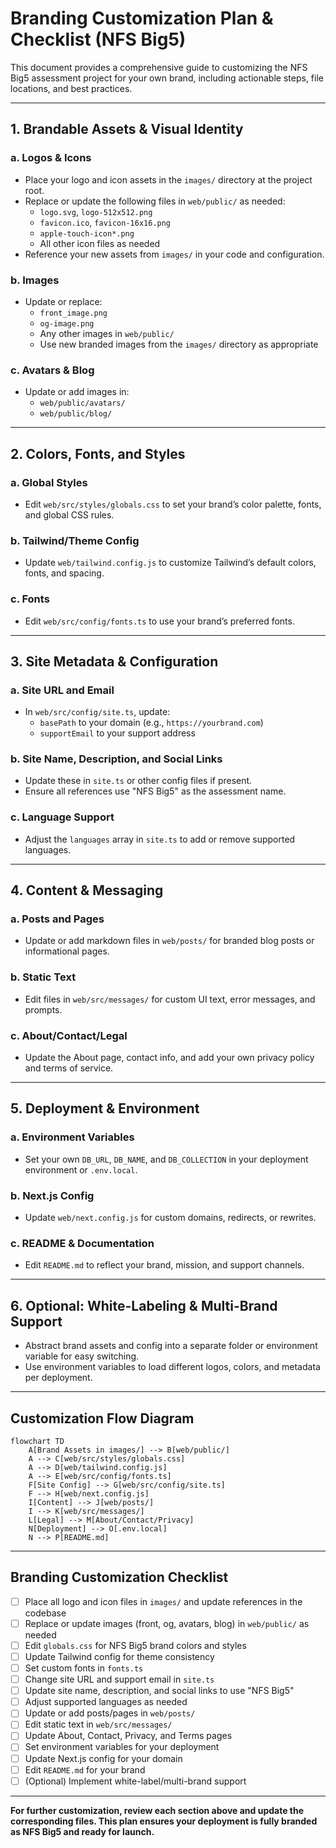 # Branding Customization Plan & Checklist (NFS Big5)

This document provides a comprehensive guide to customizing the NFS Big5 assessment project for your own brand, including actionable steps, file locations, and best practices.

---

## 1. Brandable Assets & Visual Identity

### a. Logos & Icons
- Place your logo and icon assets in the `images/` directory at the project root.
- Replace or update the following files in `web/public/` as needed:
  - `logo.svg`, `logo-512x512.png`
  - `favicon.ico`, `favicon-16x16.png`
  - `apple-touch-icon*.png`
  - All other icon files as needed
- Reference your new assets from `images/` in your code and configuration.

### b. Images
- Update or replace:
  - `front_image.png`
  - `og-image.png`
  - Any other images in `web/public/`
  - Use new branded images from the `images/` directory as appropriate

### c. Avatars & Blog
- Update or add images in:
  - `web/public/avatars/`
  - `web/public/blog/`

---

## 2. Colors, Fonts, and Styles

### a. Global Styles
- Edit `web/src/styles/globals.css` to set your brand’s color palette, fonts, and global CSS rules.

### b. Tailwind/Theme Config
- Update `web/tailwind.config.js` to customize Tailwind’s default colors, fonts, and spacing.

### c. Fonts
- Edit `web/src/config/fonts.ts` to use your brand’s preferred fonts.

---

## 3. Site Metadata & Configuration

### a. Site URL and Email
- In `web/src/config/site.ts`, update:
  - `basePath` to your domain (e.g., `https://yourbrand.com`)
  - `supportEmail` to your support address

### b. Site Name, Description, and Social Links
- Update these in `site.ts` or other config files if present.
- Ensure all references use "NFS Big5" as the assessment name.

### c. Language Support
- Adjust the `languages` array in `site.ts` to add or remove supported languages.

---

## 4. Content & Messaging

### a. Posts and Pages
- Update or add markdown files in `web/posts/` for branded blog posts or informational pages.

### b. Static Text
- Edit files in `web/src/messages/` for custom UI text, error messages, and prompts.

### c. About/Contact/Legal
- Update the About page, contact info, and add your own privacy policy and terms of service.

---

## 5. Deployment & Environment

### a. Environment Variables
- Set your own `DB_URL`, `DB_NAME`, and `DB_COLLECTION` in your deployment environment or `.env.local`.

### b. Next.js Config
- Update `web/next.config.js` for custom domains, redirects, or rewrites.

### c. README & Documentation
- Edit `README.md` to reflect your brand, mission, and support channels.

---

## 6. Optional: White-Labeling & Multi-Brand Support

- Abstract brand assets and config into a separate folder or environment variable for easy switching.
- Use environment variables to load different logos, colors, and metadata per deployment.

---

## Customization Flow Diagram

```mermaid
flowchart TD
    A[Brand Assets in images/] --> B[web/public/]
    A --> C[web/src/styles/globals.css]
    A --> D[web/tailwind.config.js]
    A --> E[web/src/config/fonts.ts]
    F[Site Config] --> G[web/src/config/site.ts]
    F --> H[web/next.config.js]
    I[Content] --> J[web/posts/]
    I --> K[web/src/messages/]
    L[Legal] --> M[About/Contact/Privacy]
    N[Deployment] --> O[.env.local]
    N --> P[README.md]
```

---

## Branding Customization Checklist

- [ ] Place all logo and icon files in `images/` and update references in the codebase
- [ ] Replace or update images (front, og, avatars, blog) in `web/public/` as needed
- [ ] Edit `globals.css` for NFS Big5 brand colors and styles
- [ ] Update Tailwind config for theme consistency
- [ ] Set custom fonts in `fonts.ts`
- [ ] Change site URL and support email in `site.ts`
- [ ] Update site name, description, and social links to use "NFS Big5"
- [ ] Adjust supported languages as needed
- [ ] Update or add posts/pages in `web/posts/`
- [ ] Edit static text in `web/src/messages/`
- [ ] Update About, Contact, Privacy, and Terms pages
- [ ] Set environment variables for your deployment
- [ ] Update Next.js config for your domain
- [ ] Edit `README.md` for your brand
- [ ] (Optional) Implement white-label/multi-brand support

---

**For further customization, review each section above and update the corresponding files. This plan ensures your deployment is fully branded as NFS Big5 and ready for launch.**